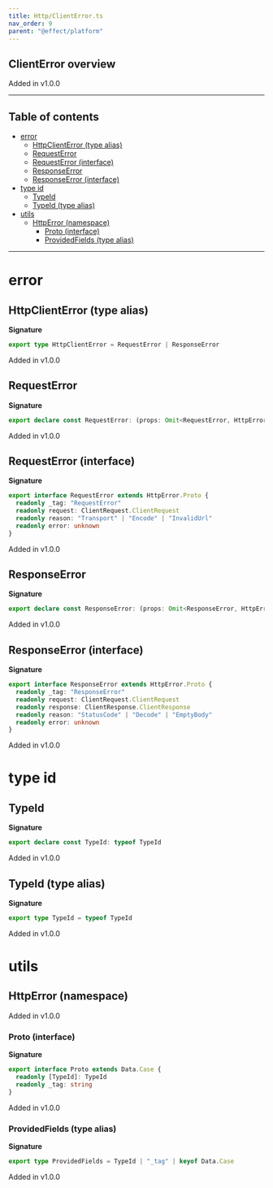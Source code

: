 ```yaml
---
title: Http/ClientError.ts
nav_order: 9
parent: "@effect/platform"
---
```


## ClientError overview

Added in v1.0.0

---

<h2 class="text-delta">Table of contents</h2>

- [error](#error)
  - [HttpClientError (type alias)](#httpclienterror-type-alias)
  - [RequestError](#requesterror)
  - [RequestError (interface)](#requesterror-interface)
  - [ResponseError](#responseerror)
  - [ResponseError (interface)](#responseerror-interface)
- [type id](#type-id)
  - [TypeId](#typeid)
  - [TypeId (type alias)](#typeid-type-alias)
- [utils](#utils)
  - [HttpError (namespace)](#httperror-namespace)
    - [Proto (interface)](#proto-interface)
    - [ProvidedFields (type alias)](#providedfields-type-alias)

---

# error

## HttpClientError (type alias)

**Signature**

```ts
export type HttpClientError = RequestError | ResponseError
```

Added in v1.0.0

## RequestError

**Signature**

```ts
export declare const RequestError: (props: Omit<RequestError, HttpError.ProvidedFields>) => RequestError
```

Added in v1.0.0

## RequestError (interface)

**Signature**

```ts
export interface RequestError extends HttpError.Proto {
  readonly _tag: "RequestError"
  readonly request: ClientRequest.ClientRequest
  readonly reason: "Transport" | "Encode" | "InvalidUrl"
  readonly error: unknown
}
```

Added in v1.0.0

## ResponseError

**Signature**

```ts
export declare const ResponseError: (props: Omit<ResponseError, HttpError.ProvidedFields>) => ResponseError
```

Added in v1.0.0

## ResponseError (interface)

**Signature**

```ts
export interface ResponseError extends HttpError.Proto {
  readonly _tag: "ResponseError"
  readonly request: ClientRequest.ClientRequest
  readonly response: ClientResponse.ClientResponse
  readonly reason: "StatusCode" | "Decode" | "EmptyBody"
  readonly error: unknown
}
```

Added in v1.0.0

# type id

## TypeId

**Signature**

```ts
export declare const TypeId: typeof TypeId
```

Added in v1.0.0

## TypeId (type alias)

**Signature**

```ts
export type TypeId = typeof TypeId
```

Added in v1.0.0

# utils

## HttpError (namespace)

Added in v1.0.0

### Proto (interface)

**Signature**

```ts
export interface Proto extends Data.Case {
  readonly [TypeId]: TypeId
  readonly _tag: string
}
```

Added in v1.0.0

### ProvidedFields (type alias)

**Signature**

```ts
export type ProvidedFields = TypeId | "_tag" | keyof Data.Case
```

Added in v1.0.0
